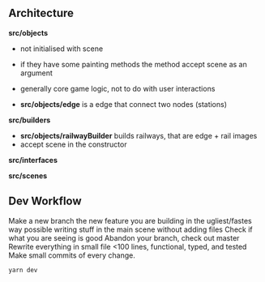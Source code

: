 ## Architecture

**src/objects**
- not initialised with scene
- if they have some painting methods the method accept scene as an argument
- generally core game logic, not to do with user interactions

- **src/objects/edge** is a edge that connect two nodes (stations)

**src/builders**
- **src/objects/railwayBuilder** builds railways, that are edge + rail images
- accept scene in the constructor

**src/interfaces**

**src/scenes**



## Dev Workflow

Make a new branch the new feature you are building in the ugliest/fastes way possible writing stuff in the main scene without adding files
Check if what you are seeing is good
Abandon your branch, check out master
Rewrite everything in small file <100 lines, functional, typed, and tested
Make small commits of every change.

```
yarn dev
```
